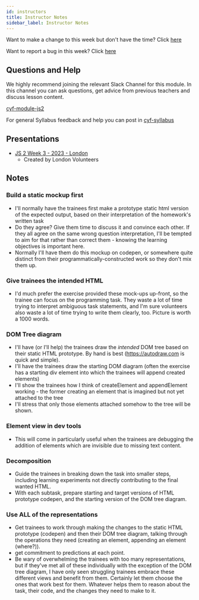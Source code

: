 ```yaml
---
id: instructors
title: Instructor Notes
sidebar_label: Instructor Notes
---
```


Want to make a change to this week but don't have the time? Click [here](https://github.com/CodeYourFuture/syllabus/issues/new?assignees=&labels=enhancement&template=change-request.md&title=)

Want to report a bug in this week? Click [here](https://github.com/CodeYourFuture/syllabus/issues/new?assignees=&labels=bug&template=bug-report.md&title=)

## Questions and Help

We highly recommend joining the relevant Slack Channel for this module. In this channel you can ask questions, get advice from previous teachers and discuss lesson content.

[cyf-module-js2](https://codeyourfuture.slack.com/archives/C7TGMCLS2)

For general Syllabus feedback and help you can post in [cyf-syllabus](https://codeyourfuture.slack.com/archives/C012UUW69S8)

## Presentations

- [JS 2 Week 3 - 2023 - London](https://docs.google.com/presentation/d/1SmA3dXyxhRUHRLpKBhbptYF04V6xIoYXbKtfnU0WEEg/edit?usp=sharing)
  - Created by London Volunteers

## Notes

### Build a static mockup first

- I'll normally have the trainees first make a prototype static html version of the expected output, based on their interpretation of the homework's written task
- Do they agree? Give them time to discuss it and convince each other. If they all agree on the same wrong question interpretation, I'll be tempted to aim for that rather than correct them - knowing the learning objectives is important here.
- Normally I'll have them do this mockup on codepen, or somewhere quite distinct from their programmatically-constructed work so they don't mix them up.

### Give trainees the intended HTML

- I'd much prefer the exercise provided these mock-ups up-front, so the trainee can focus on the programming task. They waste a lot of time trying to interpret ambiguous task statements, and I'm sure volunteers also waste a lot of time trying to write them clearly, too. Picture is worth a 1000 words.

### DOM Tree diagram

- I'll have (or I'll help) the trainees draw the _intended_ DOM tree based on their static HTML prototype. By hand is best (https://autodraw.com is quick and simple).
- I'll have the trainees draw the starting DOM diagram (often the exercise has a starting div element into which the trainees will append created elements)
- I'll show the trainees how I think of createElement and appendElement working - the former creating an element that is imagined but not yet attached to the tree
- I'll stress that only those elements attached somehow to the tree will be shown.

### Element view in dev tools

- This will come in particularly useful when the trainees are debugging the addition of elements which are invisible due to missing text content.

### Decomposition

- Guide the trainees in breaking down the task into smaller steps, including learning experiments not directly contributing to the final wanted HTML.
- With each subtask, prepare starting and target versions of HTML prototype codepen, and the starting version of the DOM tree diagram.

### Use ALL of the representations

- Get trainees to work through making the changes to the static HTML prototype (codepen) and then their DOM tree diagram, talking through the operations they need (creating an element, appending an element (where?)).
- get commitment to predictions at each point.
- Be wary of overwhelming the trainees with too many representations, but if they've met all of these individually with the exception of the DOM tree diagram, I have only seen struggling trainees embrace these different views and benefit from them. Certainly let them choose the ones that work best for them. Whatever helps them to reason about the task, their code, and the changes they need to make to it.
